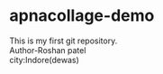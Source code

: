 # apnacollage-demo
This is my first git repository.
</br>
Author-Roshan patel
</br>
city:Indore(dewas)

